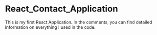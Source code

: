 # React_Contact_Application
This is my first React Application. In the comments, you can find detailed information on everything I used in the code.
